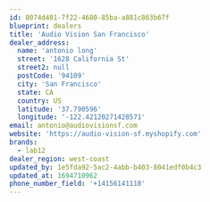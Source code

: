 ```yaml
---
id: 8074d401-7f22-4680-85ba-a881c863b67f
blueprint: dealers
title: 'Audio Vision San Francisco'
dealer_address:
  name: 'antonio long'
  street: '1628 California St'
  street2: null
  postCode: '94109'
  city: 'San Francisco'
  state: CA
  country: US
  latitude: '37.790596'
  longitude: '-122.42120271428571'
email: antonio@audiovisionsf.com
website: 'https://audio-vision-sf.myshopify.com'
brands:
  - lab12
dealer_region: west-coast
updated_by: 1e5fda92-5ac2-4abb-b403-8041edf0b4c3
updated_at: 1694710962
phone_number_field: '+14156141118'
---
```

